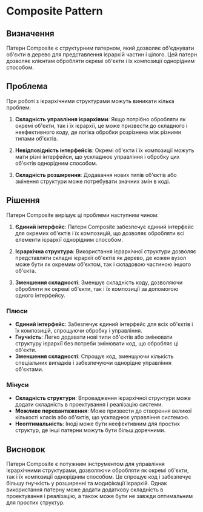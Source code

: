 # Composite Pattern

## Визначення

Патерн Composite є структурним патерном, який дозволяє об'єднувати об'єкти в дерево для представлення ієрархій частин і
цілого. Цей патерн дозволяє клієнтам обробляти окремі об'єкти і їх композиції однорідним способом.

## Проблема

При роботі з ієрархічними структурами можуть виникати кілька проблем:

1. **Складність управління ієрархіями**: Якщо потрібно обробляти як окремі об'єкти, так і їх ієрархії, це може призвести
   до складного і неефективного коду, де логіка обробки розрізнена між різними типами об'єктів.

2. **Невідповідність інтерфейсів**: Окремі об'єкти і їх композиції можуть мати різні інтерфейси, що ускладнює управління
   і обробку цих об'єктів однорідним способом.

3. **Складність розширення**: Додавання нових типів об'єктів або змінення структури може потребувати значних змін в
   коді.

## Рішення

Патерн Composite вирішує ці проблеми наступним чином:

1. **Єдиний інтерфейс**: Патерн Composite забезпечує єдиний інтерфейс для окремих об'єктів і їх композицій, що дозволяє
   обробляти всі елементи ієрархії однорідним способом.

2. **Ієрархічна структура**: Використання ієрархічної структури дозволяє представляти складні ієрархії об'єктів як
   дерево, де кожен вузол може бути як окремим об'єктом, так і складовою частиною іншого об'єкта.

3. **Зменшення складності**: Зменшує складність коду, дозволяючи обробляти як окремі об'єкти, так і їх композиції за
   допомогою одного інтерфейсу.

### Плюси

- **Єдиний інтерфейс**: Забезпечує єдиний інтерфейс для всіх об'єктів і їх композицій, спрощуючи обробку і управління.
- **Гнучкість**: Легко додавати нові типи об'єктів або змінювати структуру ієрархії без потреби змінювати код, що
  обробляє ці об'єкти.
- **Зменшення складності**: Спрощує код, зменшуючи кількість спеціальних випадків і забезпечуючи однорідне управління
  об'єктами.

### Мінуси

- **Складність структури**: Впровадження ієрархічної структури може додати складність в проектування і реалізацію
  системи.
- **Можливе перевантаження**: Може призвести до створення великої кількості класів або об'єктів, що ускладнює управління
  системою.
- **Неоптимальність**: Іноді може бути неефективним для простих структур, де інші патерни можуть бути більш доречними.

## Висновок

Патерн Composite є потужним інструментом для управління ієрархічними структурами, дозволяючи обробляти як окремі
об'єкти, так і їх композиції однорідним способом. Це спрощує код і забезпечує більшу гнучкість у розширенні та
модифікації ієрархій. Однак використання патерну може додати додаткову складність в проектування і реалізацію, а також
може бути не завжди оптимальним для простих структур.
